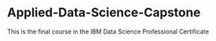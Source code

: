 # Applied-Data-Science-Capstone
This is the final course in the IBM Data Science Professional Certificate

